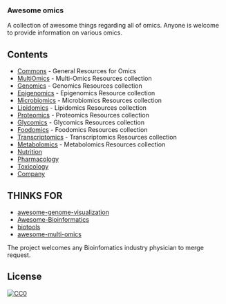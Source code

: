 ### **Awesome omics**

A collection of awesome things regarding all of omics. Anyone is welcome to provide information on various omics.

## Contents
- [Commons](/COMMON.md) - General Resources for Omics
- [MultiOmics](/MULTIOMICS.md) - Multi-Omics Resources collection
- [Genomics](/GENOMICS.md) - Genomics Resources collection
- [Epigenomics](/EPIGENOMICS.md) - Epigenomics Resource collection
- [Microbiomics](/MICROBIOMICS.md) - Microbiomics Resources collection
- [Lipidomics](/LIPIDOMICS.md) - Lipidomics Resources collection
- [Proteomics](/PROTEOMICS.md) - Proteomics Resources collection
- [Glycomics](/GLYCOMICS.md) - Glycomics Resources collection
- [Foodomics](/FOODOMICS.md) - Foodomics Resources collection
- [Transcriptomics](/TRANSCRIPTOMICS.md) - Transcriptomics Resources collection
- [Metabolomics](/METABOLOMICS.md) - Metabolomics Resources collection
- [Nutrition](/NUTRITION.md)
- [Pharmacology](/PHARMACOLOGY.md)
- [Toxicology](/TOXICOLOGY.md)
- [Company](/COMPANY.md)

## THINKS FOR 
- [awesome-genome-visualization](https://github.com/cmdcolin/)
- [Awesome-Bioinformatics](https://github.com/danielecook/Awesome-Bioinformatics)
- [biotools](https://github.com/jdidion/biotools)
- [awesome-multi-omics](https://github.com/mikelove/awesome-multi-omics)

The project welcomes any Bioinfomatics industry physician to merge request.
        


## License

[![CC0](http://mirrors.creativecommons.org/presskit/buttons/88x31/svg/cc-zero.svg)](https://creativecommons.org/publicdomain/zero/1.0/)
